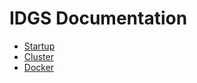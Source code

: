 IDGS Documentation
===================================================== 

* [Startup](startup.md)
* [Cluster](cluster.md)
* [Docker](docker.md)
